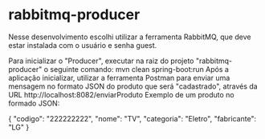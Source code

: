 # rabbitmq-producer

Nesse desenvolvimento escolhi utilizar a ferramenta RabbitMQ, que deve estar instalada com o usuário e senha guest.

Para inicializar o "Producer", executar na raiz do projeto "rabbitmq-producer" o seguinte comando:
mvn clean spring-boot:run
Após a aplicação inicializar, utilizar a ferramenta Postman para enviar uma mensagem no formato JSON do produto que será "cadastrado", através da URL http://localhost:8082/enviarProduto
Exemplo de um produto no formado JSON:

{
    "codigo": "222222222",
    "nome": "TV",
    "categoria": "Eletro",
    "fabricante": "LG"
}
